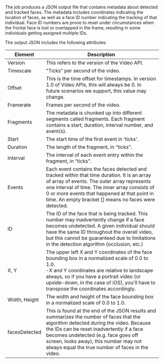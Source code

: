 The job produces a JSON output file that contains metadata about detected and tracked faces. The metadata includes coordinates indicating the location of faces, as well as a face ID number indicating the tracking of that individual. Face ID numbers are prone to reset under circumstances when the frontal face is lost or overlapped in the frame, resulting in some individuals getting assigned multiple IDs.

The output JSON includes the following attributes:

| Element | Description |
| --- | --- |
| Version |This refers to the version of the Video API. |
| Timescale |"Ticks" per second of the video. |
| Offset |This is the time offset for timestamps. In version 1.0 of Video APIs, this will always be 0. In future scenarios we support, this value may change. |
| Framerate |Frames per second of the video. |
| Fragments |The metadata is chunked up into different segments called fragments. Each fragment contains a start, duration, interval number, and event(s). |
| Start |The start time of the first event in ‘ticks’. |
| Duration |The length of the fragment, in “ticks”. |
| Interval |The interval of each event entry within the fragment, in “ticks”. |
| Events |Each event contains the faces detected and tracked within that time duration. It is an array of array of events. The outer array represents one interval of time. The inner array consists of 0 or more events that happened at that point in time. An empty bracket [] means no faces were detected. |
| ID |The ID of the face that is being tracked. This number may inadvertently change if a face becomes undetected. A given individual should have the same ID throughout the overall video, but this cannot be guaranteed due to limitations in the detection algorithm (occlusion, etc.) |
| X, Y |The upper left X and Y coordinates of the face bounding box in a normalized scale of 0.0 to 1.0. <br/>-X and Y coordinates are relative to landscape always, so if you have a portrait video (or upside-down, in the case of iOS), you'll have to transpose the coordinates accordingly. |
| Width, Height |The width and height of the face bounding box in a normalized scale of 0.0 to 1.0. |
| facesDetected |This is found at the end of the JSON results and summarizes the number of faces that the algorithm detected during the video. Because the IDs can be reset inadvertently if a face becomes undetected (e.g. face goes off screen, looks away), this number may not always equal the true number of faces in the video. |

